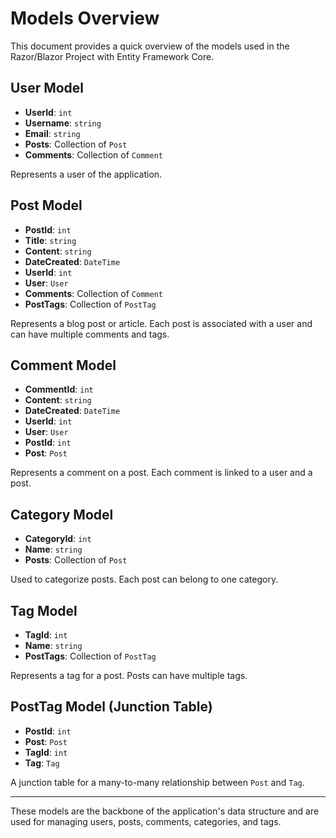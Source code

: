 ﻿# Models Overview

This document provides a quick overview of the models used in the Razor/Blazor Project with Entity Framework Core.

## User Model

- **UserId**: `int`
- **Username**: `string`
- **Email**: `string`
- **Posts**: Collection of `Post`
- **Comments**: Collection of `Comment`

Represents a user of the application.

## Post Model

- **PostId**: `int`
- **Title**: `string`
- **Content**: `string`
- **DateCreated**: `DateTime`
- **UserId**: `int`
- **User**: `User`
- **Comments**: Collection of `Comment`
- **PostTags**: Collection of `PostTag`

Represents a blog post or article. Each post is associated with a user and can have multiple comments and tags.

## Comment Model

- **CommentId**: `int`
- **Content**: `string`
- **DateCreated**: `DateTime`
- **UserId**: `int`
- **User**: `User`
- **PostId**: `int`
- **Post**: `Post`

Represents a comment on a post. Each comment is linked to a user and a post.

## Category Model

- **CategoryId**: `int`
- **Name**: `string`
- **Posts**: Collection of `Post`

Used to categorize posts. Each post can belong to one category.

## Tag Model

- **TagId**: `int`
- **Name**: `string`
- **PostTags**: Collection of `PostTag`

Represents a tag for a post. Posts can have multiple tags.

## PostTag Model (Junction Table)

- **PostId**: `int`
- **Post**: `Post`
- **TagId**: `int`
- **Tag**: `Tag`

A junction table for a many-to-many relationship between `Post` and `Tag`.

---

These models are the backbone of the application's data structure and are used for managing users, posts, comments, categories, and tags.
